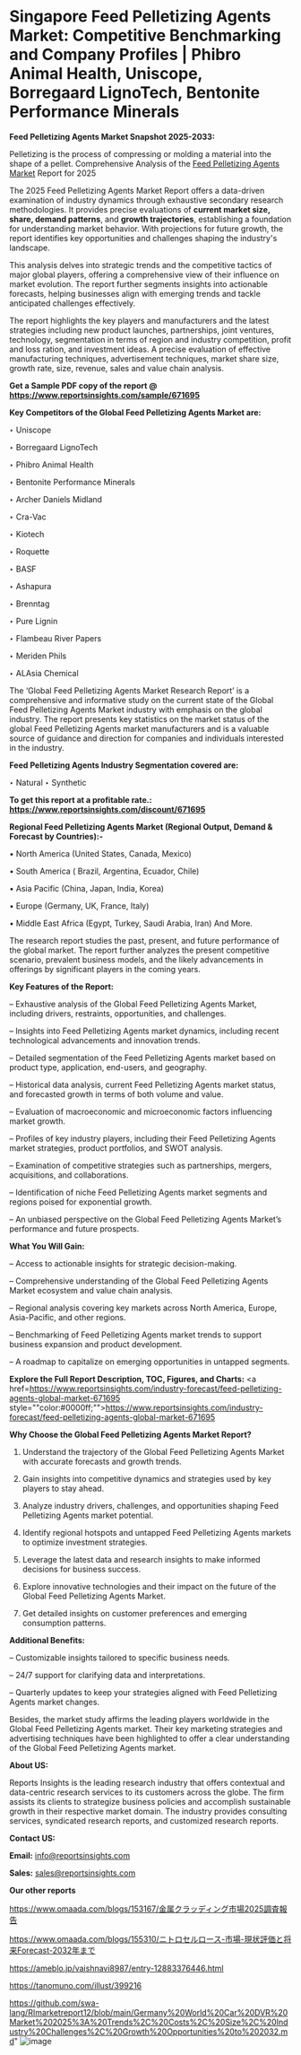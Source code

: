 # Singapore Feed Pelletizing Agents Market: Competitive Benchmarking and Company Profiles | Phibro Animal Health, Uniscope, Borregaard LignoTech, Bentonite Performance Minerals

<strong>Feed Pelletizing Agents Market Snapshot 2025-2033:</strong>

Pelletizing is the process of compressing or molding a material into the shape of a pellet. Comprehensive Analysis of the <a href=https://www.reportsinsights.com/sample/671695>Feed Pelletizing Agents Market</a> Report for 2025

The 2025 Feed Pelletizing Agents Market Report offers a data-driven examination of industry dynamics through exhaustive secondary research methodologies. It provides precise evaluations of <strong>current market size, share, demand patterns</strong>, and <strong>growth trajectories</strong>, establishing a foundation for understanding market behavior. With projections for future growth, the report identifies key opportunities and challenges shaping the industry's landscape.

This analysis delves into strategic trends and the competitive tactics of major global players, offering a comprehensive view of their influence on market evolution. The report further segments insights into actionable forecasts, helping businesses align with emerging trends and tackle anticipated challenges effectively.

The report highlights the key players and manufacturers and the latest strategies including new product launches, partnerships, joint ventures, technology, segmentation in terms of region and industry competition, profit and loss ration, and investment ideas. A precise evaluation of effective manufacturing techniques, advertisement techniques, market share size, growth rate, size, revenue, sales and value chain analysis.

<strong>Get a Sample PDF copy of the report @ <a href=https://www.reportsinsights.com/sample/671695 style=color:#0000ff;>https://www.reportsinsights.com/sample/671695</a></strong>

<strong>Key Competitors of the Global Feed Pelletizing Agents Market are:</strong>

‣ Uniscope

‣ Borregaard LignoTech

‣ Phibro Animal Health

‣ Bentonite Performance Minerals

‣ Archer Daniels Midland

‣ Cra-Vac

‣ Kiotech

‣ Roquette

‣ BASF

‣ Ashapura

‣ Brenntag

‣ Pure Lignin

‣ Flambeau River Papers

‣ Meriden Phils

‣ ALAsia Chemical

The ‘Global Feed Pelletizing Agents Market Research Report’ is a comprehensive and informative study on the current state of the Global Feed Pelletizing Agents Market industry with emphasis on the global industry. The report presents key statistics on the market status of the global Feed Pelletizing Agents market manufacturers and is a valuable source of guidance and direction for companies and individuals interested in the industry.

<strong>Feed Pelletizing Agents Industry Segmentation covered are:</strong>

‣ Natural
‣ Synthetic

<strong>To get this report at a profitable rate.: <a href=https://www.reportsinsights.com/discount/671695 style=color:#0000ff;>https://www.reportsinsights.com/discount/671695</a></strong>

<strong>Regional Feed Pelletizing Agents Market (Regional Output, Demand &amp; Forecast by Countries):-</strong>

• North America (United States, Canada, Mexico)

• South America ( Brazil, Argentina, Ecuador, Chile)

• Asia Pacific (China, Japan, India, Korea)

• Europe (Germany, UK, France, Italy)

• Middle East Africa (Egypt, Turkey, Saudi Arabia, Iran) And More.

The research report studies the past, present, and future performance of the global market. The report further analyzes the present competitive scenario, prevalent business models, and the likely advancements in offerings by significant players in the coming years.

<strong>Key Features of the Report:</strong>

– Exhaustive analysis of the Global Feed Pelletizing Agents Market, including drivers, restraints, opportunities, and challenges.

– Insights into Feed Pelletizing Agents market dynamics, including recent technological advancements and innovation trends.

– Detailed segmentation of the Feed Pelletizing Agents market based on product type, application, end-users, and geography.

– Historical data analysis, current Feed Pelletizing Agents market status, and forecasted growth in terms of both volume and value.

– Evaluation of macroeconomic and microeconomic factors influencing market growth.

– Profiles of key industry players, including their Feed Pelletizing Agents market strategies, product portfolios, and SWOT analysis.

– Examination of competitive strategies such as partnerships, mergers, acquisitions, and collaborations.

– Identification of niche Feed Pelletizing Agents market segments and regions poised for exponential growth.

– An unbiased perspective on the Global Feed Pelletizing Agents Market’s performance and future prospects.

<strong>What You Will Gain:</strong>

– Access to actionable insights for strategic decision-making.

– Comprehensive understanding of the Global Feed Pelletizing Agents Market ecosystem and value chain analysis.

– Regional analysis covering key markets across North America, Europe, Asia-Pacific, and other regions.

– Benchmarking of Feed Pelletizing Agents market trends to support business expansion and product development.

– A roadmap to capitalize on emerging opportunities in untapped segments.

<strong>Explore the Full Report Description, TOC, Figures, and Charts:</strong>
<a href=https://www.reportsinsights.com/industry-forecast/feed-pelletizing-agents-global-market-671695 style=""color:#0000ff;"">https://www.reportsinsights.com/industry-forecast/feed-pelletizing-agents-global-market-671695</a>

<strong>Why Choose the Global Feed Pelletizing Agents Market Report?</strong>

1. Understand the trajectory of the Global Feed Pelletizing Agents Market with accurate forecasts and growth trends.

2. Gain insights into competitive dynamics and strategies used by key players to stay ahead.

3. Analyze industry drivers, challenges, and opportunities shaping Feed Pelletizing Agents market potential.

4. Identify regional hotspots and untapped Feed Pelletizing Agents markets to optimize investment strategies.

5. Leverage the latest data and research insights to make informed decisions for business success.

6. Explore innovative technologies and their impact on the future of the Global Feed Pelletizing Agents Market.

7. Get detailed insights on customer preferences and emerging consumption patterns.

<strong>Additional Benefits:</strong>

– Customizable insights tailored to specific business needs.

– 24/7 support for clarifying data and interpretations.

– Quarterly updates to keep your strategies aligned with Feed Pelletizing Agents market changes.

Besides, the market study affirms the leading players worldwide in the Global Feed Pelletizing Agents market. Their key marketing strategies and advertising techniques have been highlighted to offer a clear understanding of the Global Feed Pelletizing Agents market.

<strong><strong>About US</strong>:</strong>

Reports Insights is the leading research industry that offers contextual and data-centric research services to its customers across the globe. The firm assists its clients to strategize business policies and accomplish sustainable growth in their respective market domain. The industry provides consulting services, syndicated research reports, and customized research reports.

<strong>Contact US:</strong>

<p class=><b>Email:</b> <a href=mailto:info@reportsinsights.com>info@reportsinsights.com</a></p>
<p class=><b>Sales:</b> <a href=mailto:sales@reportsinsights.com>sales@reportsinsights.com</a></p>

<strong>Our other reports</strong>

<a href=https://www.omaada.com/blogs/153167/金属クラッディング市場2025調査報告>https://www.omaada.com/blogs/153167/金属クラッディング市場2025調査報告</a>

<a href=https://www.omaada.com/blogs/155310/ニトロセルロース-市場-現状評価と将来Forecast-2032年まで>https://www.omaada.com/blogs/155310/ニトロセルロース-市場-現状評価と将来Forecast-2032年まで</a>

<a href=https://ameblo.jp/vaishnavi8987/entry-12883376446.html>https://ameblo.jp/vaishnavi8987/entry-12883376446.html</a>

<a href=https://tanomuno.com/illust/399216>https://tanomuno.com/illust/399216</a>

<a href=https://github.com/swa-lang/RImarketreport12/blob/main/Germany%20World%20Car%20DVR%20Market%202025%3A%20Trends%2C%20Costs%2C%20Size%2C%20Industry%20Challenges%2C%20Growth%20Opportunities%20to%202032.md>https://github.com/swa-lang/RImarketreport12/blob/main/Germany%20World%20Car%20DVR%20Market%202025%3A%20Trends%2C%20Costs%2C%20Size%2C%20Industry%20Challenges%2C%20Growth%20Opportunities%20to%202032.md</a>"
![image](https://github.com/user-attachments/assets/198ee8e8-e9a9-4143-9fef-7cdef2295993)
